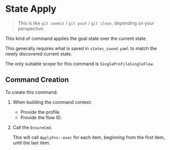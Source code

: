 # State Apply

> This is like `git commit` / `git push` / `git clean`, depending on your perspective.

This kind of command applies the goal state over the current state.

This generally requires what is saved in `states_saved.yaml` to match the newly discovered current state.

The only suitable scope for this command is `SingleProfileSingleFlow`.


## Command Creation

To create this command:

1. When building the command context:

    - Provide the profile.
    - Provide the flow ID.

2. Call the `EnsureCmd`.

    This will call `ApplyFns::exec` for each item, beginning from the first item, until the last item.
